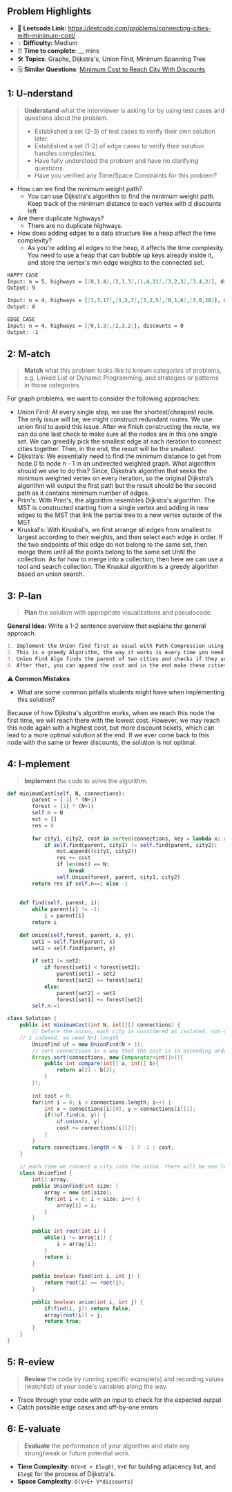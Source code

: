 ## Problem Highlights

* 🔗 **Leetcode Link:** <https://leetcode.com/problems/connecting-cities-with-minimum-cost/>
* 💡 **Difficulty:** Medium
* ⏰ **Time to complete**: __ mins
* 🛠️ **Topics**: Graphs, Dijkstra's, Union Find, Minimum Spanning Tree
* 🗒️ **Similar Questions**: [Minimum Cost to Reach City With Discounts](https://leetcode.com/problems/minimum-cost-to-reach-city-with-discounts/)
    
## 1: U-nderstand
 
> **Understand** what the interviewer is asking for by using test cases and questions about the problem.
> 
> - Established a set (2-3) of test cases to verify their own solution later.
> - Established a set (1-2) of edge cases to verify their solution handles complexities.
> - Have fully understood the problem and have no clarifying questions.
> - Have you verified any Time/Space Constraints for this problem?

- How can we find the minimum weight path?
  - You can use Dijkstra's algorithm to find the minimum weight path. Keep track of the minimum distance to each vertex with d discounts left
- Are there duplicate highways?
  - There are no duplicate highways.
- How does adding edges to a data structure like a heap affect the time complexity?
  - As you're adding all edges to the heap, it affects the time complexity. You need to use a heap that can bubble up keys already inside it, and store the vertex's min edge weights to the connected set.
   
```markdown
HAPPY CASE
Input: n = 5, highways = [[0,1,4],[2,1,3],[1,4,11],[3,2,3],[3,4,2]], discounts = 1
Output: 9

Input: n = 4, highways = [[1,3,17],[1,2,7],[3,2,5],[0,1,6],[3,0,20]], discounts = 20
Output: 8

EDGE CASE
Input: n = 4, highways = [[0,1,3],[2,3,2]], discounts = 0
Output: -1
```   
    
## 2: M-atch

<!-- See https://docs.google.com/document/d/1hYT1hoOJ6pFIt8A5q-PIZmYP7pB4WqlzyUJgFx9x2mY/edit#heading=h.ya2de4n4zsds for list of algorithms based on question type-->

> **Match** what this problem looks like to known categories of problems, e.g. Linked List or Dynamic Programming, and strategies or patterns in those categories.

For graph problems, we want to consider the following approaches:

* Union Find: At every single step, we use the shortest/cheapest route. The only issue will be, we might construct redundant routes. We use
union find to avoid this issue. After we finish constructing the route, we can do one last check to make sure all the nodes are in this one single set. We can greedily pick the smallest edge at each iteration to connect cities together. Then, in the end, the result will be the smallest.
* Dijkstra’s: We essentially need to find the minimum distance to get from node 0 to node n - 1 in an undirected weighted graph. What algorithm should we use to do this? Since, Dijkstra’s algorithm that seeks the minimum weighted vertex on every iteration, so the original Dijkstra’s algorithm will output the first path but the result should be the second path as it contains minimum number of edges.
* Prim's: With Prim's, the algorithm resembles Dijkstra's algorithm. The MST is constructed starting from a single vertex and adding in new edges to the MST that link the partial tree to a new vertex outside of the MST
* Kruskal's: With Kruskal's, we first arrange all edges from smallest to largest according to their weights, and then select each edge in order. If the two endpoints of this edge do not belong to the same set, then merge them until all the points belong to the same set Until the collection. As for how to merge into a collection, then here we can use a tool and search collection. The Kruskal algorithm is a greedy algorithm based on union search.


## 3: P-lan

> **Plan** the solution with appropriate visualizations and pseudocode.

**General Idea:** Write a 1-2 sentence overview that explains the general approach.

```markdown
1. Implement the Union find first as usual with Path Compression using forest
2. This is a greedy Algorithm, the way it works is every time you need to find the minimum cost from the connections and check if including this Edge would cause a loop or cycle, which is where our Union Find would come Handy.
3. Union Find Algo finds the parent of two cities and checks if they are not the same, because if they are then you are already forming a cycle that would violate the minimum spanning tree property so then out check helps over there.
4. After that, you can append the cost and in the end make these cities a new set using Union
```

**⚠️ Common Mistakes**

* What are some common pitfalls students might have when implementing this solution?

Because of how Djikstra's algorithm works, when we reach this node the first time, we will reach there with the lowest cost.  However, we may reach this node again with a highest cost, but more discount tickets, which can lead to a more optimal solution at the end.  If we ever come back to this node with the same or fewer discounts, the solution is not optimal.

## 4: I-mplement

> **Implement** the code to solve the algorithm.

```python
def minimumCost(self, N, connections):
        parent = [-1] * (N+1)
        forest = [1] * (N+1)
        self.n = N
        mst = []
        res = 0
        
        for city1, city2, cost in sorted(connections, key = lambda x: x[2]):
            if self.find(parent, city1) != self.find(parent, city2):
                mst.append((city1, city2))
                res += cost
                if len(mst) == N:
                    break
                self.Union(forest, parent, city1, city2)
        return res if self.n==1 else -1
                
    
    def find(self, parent, i):
        while parent[i] != -1:
            i = parent[i]
        return i
    
    def Union(self,forest, parent, x, y):
        set1 = self.find(parent, x)
        set2 = self.find(parent, y)
        
        if set1 != set2:
            if forest[set1] < forest[set2]:
                parent[set1] = set2
                forest[set2] += forest[set1]
            else:
                parent[set2] = set1
                forest[set1] += forest[set2]
        self.n-=1
```
```java
class Solution {
    public int minimumCost(int N, int[][] connections) {
        // before the union, each city is considered as isolated, not-connected node, so there should be N unions at first 
	// 1 indexed, so need N+1 length
        UnionFind uf = new UnionFind(N + 1);
        // sort connections in a way that the cost is in ascending order 
        Arrays.sort(connections, new Comparator<int[]>(){
            public int compare(int[] a, int[] b){
                return a[2] - b[2];
            }                 
        });
       
        int cost = 0;
        for(int i = 0; i < connections.length; i++) {
            int x = connections[i][0], y = connections[i][1];
            if(!uf.find(x, y)) {
                uf.union(x, y);
                cost += connections[i][2];
            }
        }
        return connections.length < N - 1 ? -1 : cost;
    }
    
    // each time we connect a city into the union, there will be one less isolated city
    class UnionFind {
        int[] array;
        public UnionFind(int size) {
            array = new int[size];
            for(int i = 0; i < size; i++) {
                array[i] = i;
            }
        }
        
        public int root(int i) {
            while(i != array[i]) {
                i = array[i];
            }
            return i;
        }
        
        public boolean find(int i, int j) {
            return root(i) == root(j);
        }
        
        public boolean union(int i, int j) {
            if(find(i, j)) return false;
            array[root(i)] = j;
            return true;
        }
    }
}
```
    
## 5: R-eview

> **Review** the code by running specific example(s) and recording values (watchlist) of your code's variables along the way.

- Trace through your code with an input to check for the expected output
- Catch possible edge cases and off-by-one errors

## 6: E-valuate

> **Evaluate** the performance of your algorithm and state any strong/weak or future potential work.

* **Time Complexity**: `O(V+E + ElogE)`, `V+E` for building adjacency list, and `ElogE` for the process of Dijkstra's.
* **Space Complexity**: `O(V+E+ V*discounts)`